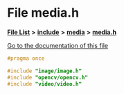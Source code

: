 

# File media.h

[**File List**](files.md) **>** [**include**](dir_d44c64559bbebec7f509842c48db8b23.md) **>** [**media**](dir_aa03a1d12037901d4378cbd73498762d.md) **>** [**media.h**](media_8h.md)

[Go to the documentation of this file](media_8h.md)


```C++
#pragma once

#include "image/image.h"
#include "opencv/opencv.h"
#include "video/video.h"
```



